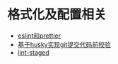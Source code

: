 # 格式化及配置相关

+ [eslint和prettier](/frontendbasics/format/eslint)
+ [基于husky实现git提交代码前校验](/frontendbasics/format/husky)
+ [lint-staged](/frontendbasics/format/lint-staged)
